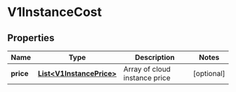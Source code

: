 # V1InstanceCost

## Properties
Name | Type | Description | Notes
------------ | ------------- | ------------- | -------------
**price** | [**List&lt;V1InstancePrice&gt;**](V1InstancePrice.md) | Array of cloud instance price |  [optional]
